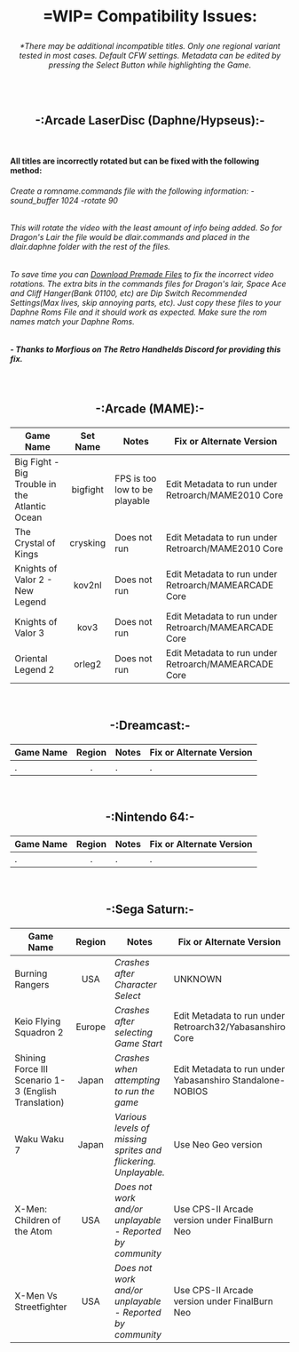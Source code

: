 # <p align=center>=WIP= Compatibility Issues:</p>



###### <p align=center> *There may be additional incompatible titles. Only one regional variant tested in most cases. Default CFW settings. Metadata can be edited by pressing the Select Button while highlighting the Game. </p>

<br>

## <p align=center>-:Arcade LaserDisc (Daphne/Hypseus):-</p>

<br>

**All titles are incorrectly rotated but can be fixed with the following method:**

###### *Create a romname.commands file with the following information: -sound_buffer 1024 -rotate 90*<br>

###### *This will rotate the video with the least amount of info being added. So for Dragon's Lair the file would be dlair.commands and placed in the dlair.daphne folder with the rest of the files.*
###### *To save time you can [Download Premade Files](./Downloads/Daphne_Command_Files_for_ARC.zip) to fix the incorrect video rotations. The extra bits in the commands files for Dragon's lair, Space Ace and Cliff Hanger(Bank 01100, etc) are Dip Switch Recommended Settings(Max lives, skip annoying parts, etc). Just copy these files to your Daphne Roms File and it should work as expected.  Make sure the rom names match your Daphne Roms.*

##### ***- Thanks to Morfious on The Retro Handhelds Discord for providing this fix.***

<br>

## <p align=center>-:Arcade (MAME):-</p>

| **Game Name**                                        | **Set Name** | **Notes**                                                       | **Fix or Alternate Version**                              |
| ---------------------------------------------------- | :----------: | --------------------------------------------------------------- | --------------------------------------------------------- |
| Big Fight - Big Trouble in the Atlantic Ocean        | bigfight     | FPS is too low to be playable                                   | Edit Metadata to run under Retroarch/MAME2010 Core        |
| The Crystal of Kings                                 | crysking     | Does not run                                                    | Edit Metadata to run under Retroarch/MAME2010 Core        |
| Knights of Valor 2 - New Legend                      | kov2nl       | Does not run                                                    | Edit Metadata to run under Retroarch/MAMEARCADE Core      |
| Knights of Valor 3                                   | kov3         | Does not run                                                    | Edit Metadata to run under Retroarch/MAMEARCADE Core      |
| Oriental Legend 2                                    | orleg2       | Does not run                                                    | Edit Metadata to run under Retroarch/MAMEARCADE Core      |

<br>

## <p align=center>-:Dreamcast:-</p>

| **Game Name**                                        | **Region** | **Notes**                                                       | **Fix or Alternate Version**                              |
| ---------------------------------------------------- | :--------: | --------------------------------------------------------------- | --------------------------------------------------------- |
| .                                                    | .          | .                                                               | .                                                         |

<br>

## <p align=center>-:Nintendo 64:-</p>

| **Game Name**                                        | **Region** | **Notes**                                                       | **Fix or Alternate Version**                              |
| ---------------------------------------------------- | :--------: | --------------------------------------------------------------- | --------------------------------------------------------- |
| .                                                    | .          | .                                                               | .                                                         |

<br>

## <p align=center>-:Sega Saturn:-</p>

| **Game Name**                                        | **Region** | **Notes**                                                       | **Fix or Alternate Version**                              |
| ---------------------------------------------------- | :--------: | --------------------------------------------------------------- | --------------------------------------------------------- |
| Burning Rangers                                      | USA        | *Crashes after Character Select*                                | UNKNOWN                                                   |
| Keio Flying Squadron 2                               | Europe     | *Crashes after selecting Game Start*                            | Edit Metadata to run under Retroarch32/Yabasanshiro Core  |
| Shining Force III Scenario 1-3 (English Translation) | Japan      | *Crashes when attempting to run the game*                       | Edit Metadata to run under Yabasanshiro Standalone-NOBIOS |
| Waku Waku 7                                          | Japan      | *Various levels of missing sprites and flickering. Unplayable.* | Use Neo Geo version                                       |
| X-Men: Children of the Atom                          | USA        | *Does not work and/or unplayable - Reported by community*       | Use CPS-II Arcade version under FinalBurn Neo             |
| X-Men Vs Streetfighter                               | USA        | *Does not work and/or unplayable - Reported by community*       | Use CPS-II Arcade version under FinalBurn Neo             |

<br>
